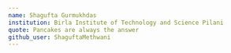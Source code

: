 ```yaml
---
name: Shagufta Gurmukhdas
institution: Birla Institute of Technology and Science Pilani
quote: Pancakes are always the answer
github_user: ShaguftaMethwani
---
```

